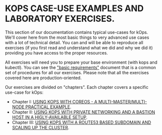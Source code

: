 # KOPS CASE-USE EXAMPLES AND LABORATORY EXERCISES.

This section of our documentation contains typical use-cases for kOps. We'll cover here from the most basic things to very advanced use cases with a lot of technical detail. You can and will be able to reproduce all exercises (if you first read and understand what we did and why we did it) providing you have access to the proper resources.

All exercises will need you to prepare your base environment (with kops and kubectl). You can see the ["basic requirements"](basic-requirements.md) document that is a common set of procedures for all our exercises. Please note that all the exercises covered here are production-oriented.

Our exercises are divided on "chapters". Each chapter covers a specific use-case for kOps:

- Chapter I: [USING KOPS WITH COREOS - A MULTI-MASTER/MULTI-NODE PRACTICAL EXAMPLE](coreos-kops-tests-multimaster.md).
- Chapter II: [USING KOPS WITH PRIVATE NETWORKING AND A BASTION HOST IN A HIGLY-AVAILABLE SETUP](kops-tests-private-net-bastion-host.md).
- Chapter III: [USING KOPS WITH A ROUTE53 BASED SUBDOMAIN AND SCALING UP THE CLUSTER](kops-test-route53-subdomain.md).